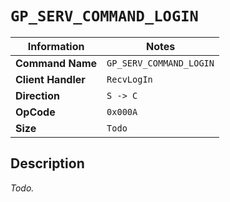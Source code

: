 # `GP_SERV_COMMAND_LOGIN`

| Information               | Notes |
|---                        |---    |
| **Command Name**          | `GP_SERV_COMMAND_LOGIN` |
| **Client Handler**        | `RecvLogIn` |
| **Direction**             | `S -> C` |
| **OpCode**                | `0x000A` |
| **Size**                  | `Todo` |

## Description

_Todo._

